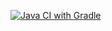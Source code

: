 [![Java CI with Gradle](https://github.com/OlegFer/DeliveryCard2/actions/workflows/gradle.yml/badge.svg)](https://github.com/OlegFer/DeliveryCard2/actions/workflows/gradle.yml)
